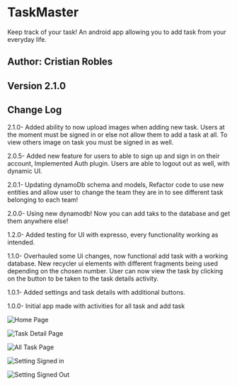 # TaskMaster
Keep track of your task!
An android app allowing you to add task from your everyday life.


## Author: Cristian Robles

## Version 2.1.0

## Change Log

2.1.0- Added ability to now upload images when adding new task. Users at the moment must be signed in
 or else not allow them to add a task at all. To view others image on task you must be signed in as well.


2.0.5- Added new feature for users to able to sign up and sign in on their account, Implemented Auth plugin.
Users are able to logout out as well, with dynamic UI.

2.0.1- Updating dynamoDb schema and models, Refactor code to use new entities and allow user to change the team they are in to see different task belonging to each team!

2.0.0- Using new dynamodb! Now you can add taks to the database and get them anywhere else!

1.2.0- Added testing for UI with expresso, every functionality working as intended.

1.1.0- Overhauled some Ui changes, now functional add task with a working database. New recycler ui elements with different fragments being used depending on the chosen number. User can now view the task by clicking on the button to be taken to the task details activity.

1.0.1- Added settings and task details with additional buttons.

1.0.0- Initial app made with activities for all task and add task

![Home Page](./screenshots/screenshoot.PNG)

![Task Detail Page](./screenshots/taskdetail.PNG)

![All Task Page](./screenshots/allTask.PNG)

![Setting Signed in](./screenshots/SettingIn.PNG)

![Setting Signed Out](./screenshots/SettingOut.PNG)
